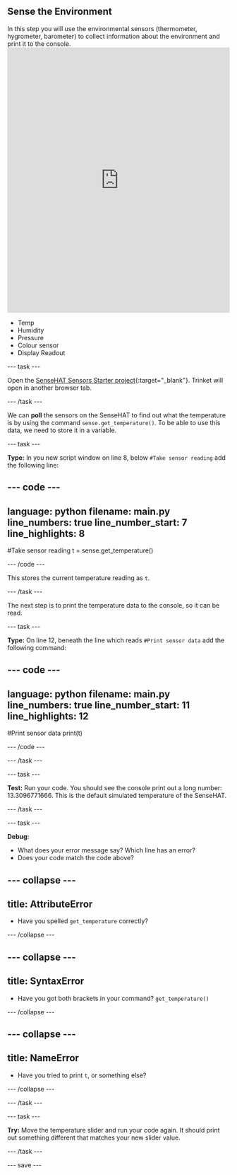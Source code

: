 ## Sense the Environment

<div style="display: flex; flex-wrap: wrap">
<div style="flex-basis: 200px; flex-grow: 1; margin-right: 15px;">
In this step you will use the environmental sensors (thermometer, hygrometer, barometer) to collect information about the environment and print it to the console.
</div>
</div>
<div>
<iframe src="https://trinket.io/embed/python/c15fa5285a?outputOnly=true&runOption=run&start=result" width="100%" height="600" frameborder="0" marginwidth="0" marginheight="0" allowfullscreen></iframe>
</div>

+ Temp
+ Humidity
+ Pressure
+ Colour sensor
+ Display Readout 



--- task ---

Open the [SenseHAT Sensors Starter project](https://trinket.io/python/4b417a690b){:target="_blank"}. Trinket will open in another browser tab.

--- /task ---

We can **poll** the sensors on the SenseHAT to find out what the temperature is by using the command `sense.get_temperature()`. To be able to use this data, we need to store it in a variable.

--- task ---

**Type:** In you new script window on line 8, below `#Take sensor reading` add the following line:

--- code ---
---
language: python
filename: main.py
line_numbers: true
line_number_start: 7 
line_highlights: 8
---
#Take sensor reading
t = sense.get_temperature()

--- /code ---

This stores the current temperature reading as `t`.

--- /task ---

The next step is to print the temperature data to the console, so it can be read.

--- task ---

**Type:** On line 12, beneath the line which reads `#Print sensor data` add the following command:

--- code ---
---
language: python
filename: main.py
line_numbers: true
line_number_start: 11 
line_highlights: 12
---
#Print sensor data
print(t)

--- /code ---

--- /task ---

--- task ---

**Test:** Run your code. You should see the console print out a long number: 13.3096771666. This is the default simulated temperature of the SenseHAT. 

--- /task ---

--- task ---

**Debug:** 
+ What does your error message say? Which line has an error?
+ Does your code match the code above?

--- collapse ---
---
title: AttributeError
---
+ Have you spelled `get_temperature` correctly?

--- /collapse ---

--- collapse ---
---
title: SyntaxError
---
+ Have you got both brackets in your command? `get_temperature()`

--- /collapse ---

--- collapse ---
---
title: NameError
---
+ Have you tried to print `t`, or something else?


--- /collapse ---

--- /task ---


--- task ---

**Try:** Move the temperature slider and run your code again. It should print out something different that matches your new slider value.

--- /task ---


--- save ---